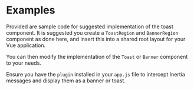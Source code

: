 # Examples
Provided are sample code for suggested implementation of the toast component. It is suggested you create a `ToastRegion` and `BannerRegion` component as done here, and insert this into a shared root layout for your Vue application. 

You can then modify the implementation of the `Toast` or `Banner` component to your needs.

Ensure you have the `plugin` installed in your `app.js` file to intercept Inertia messages and display them as a banner or toast.